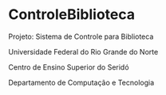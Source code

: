 # ControleBiblioteca

Projeto: Sistema de Controle para Biblioteca

Universidade Federal do Rio Grande do Norte

Centro de Ensino Superior do Seridó

Departamento de Computação e Tecnologia
